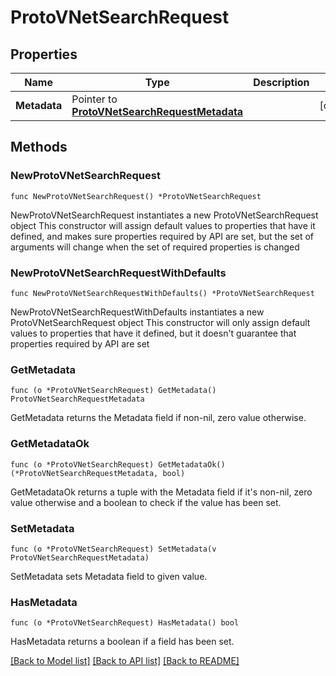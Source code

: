 # ProtoVNetSearchRequest

## Properties

Name | Type | Description | Notes
------------ | ------------- | ------------- | -------------
**Metadata** | Pointer to [**ProtoVNetSearchRequestMetadata**](ProtoVNetSearchRequestMetadata.md) |  | [optional] 

## Methods

### NewProtoVNetSearchRequest

`func NewProtoVNetSearchRequest() *ProtoVNetSearchRequest`

NewProtoVNetSearchRequest instantiates a new ProtoVNetSearchRequest object
This constructor will assign default values to properties that have it defined,
and makes sure properties required by API are set, but the set of arguments
will change when the set of required properties is changed

### NewProtoVNetSearchRequestWithDefaults

`func NewProtoVNetSearchRequestWithDefaults() *ProtoVNetSearchRequest`

NewProtoVNetSearchRequestWithDefaults instantiates a new ProtoVNetSearchRequest object
This constructor will only assign default values to properties that have it defined,
but it doesn't guarantee that properties required by API are set

### GetMetadata

`func (o *ProtoVNetSearchRequest) GetMetadata() ProtoVNetSearchRequestMetadata`

GetMetadata returns the Metadata field if non-nil, zero value otherwise.

### GetMetadataOk

`func (o *ProtoVNetSearchRequest) GetMetadataOk() (*ProtoVNetSearchRequestMetadata, bool)`

GetMetadataOk returns a tuple with the Metadata field if it's non-nil, zero value otherwise
and a boolean to check if the value has been set.

### SetMetadata

`func (o *ProtoVNetSearchRequest) SetMetadata(v ProtoVNetSearchRequestMetadata)`

SetMetadata sets Metadata field to given value.

### HasMetadata

`func (o *ProtoVNetSearchRequest) HasMetadata() bool`

HasMetadata returns a boolean if a field has been set.


[[Back to Model list]](../README.md#documentation-for-models) [[Back to API list]](../README.md#documentation-for-api-endpoints) [[Back to README]](../README.md)


